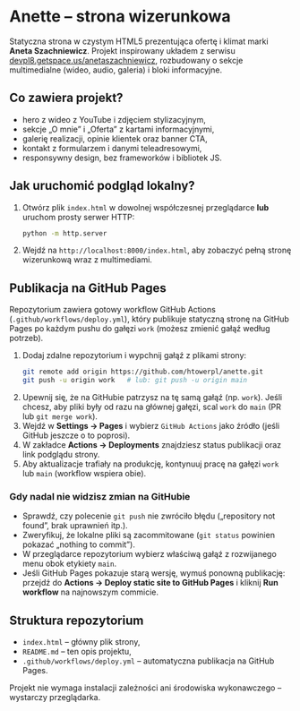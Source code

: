 # Anette – strona wizerunkowa

Statyczna strona w czystym HTML5 prezentująca ofertę i klimat marki **Aneta Szachniewicz**. Projekt inspirowany układem
z serwisu [devpl8.getspace.us/anetaszachniewicz](https://devpl8.getspace.us/anetaszachniewicz/), rozbudowany o sekcje
multimedialne (wideo, audio, galeria) i bloki informacyjne.

## Co zawiera projekt?
- hero z wideo z YouTube i zdjęciem stylizacyjnym,
- sekcje „O mnie” i „Oferta” z kartami informacyjnymi,
- galerię realizacji, opinie klientek oraz banner CTA,
- kontakt z formularzem i danymi teleadresowymi,
- responsywny design, bez frameworków i bibliotek JS.

## Jak uruchomić podgląd lokalny?
1. Otwórz plik `index.html` w dowolnej współczesnej przeglądarce **lub** uruchom prosty serwer HTTP:
   ```bash
   python -m http.server
   ```
2. Wejdź na `http://localhost:8000/index.html`, aby zobaczyć pełną stronę wizerunkową wraz z multimediami.

## Publikacja na GitHub Pages
Repozytorium zawiera gotowy workflow GitHub Actions (`.github/workflows/deploy.yml`), który publikuje statyczną stronę
na GitHub Pages po każdym pushu do gałęzi `work` (możesz zmienić gałąź według potrzeb).

1. Dodaj zdalne repozytorium i wypchnij gałąź z plikami strony:
   ```bash
   git remote add origin https://github.com/htowerpl/anette.git
   git push -u origin work   # lub: git push -u origin main
   ```
2. Upewnij się, że na GitHubie patrzysz na tę samą gałąź (np. `work`). Jeśli chcesz, aby pliki były od razu na
   głównej gałęzi, scal `work` do `main` (PR lub `git merge work`).
3. Wejdź w **Settings → Pages** i wybierz `GitHub Actions` jako źródło (jeśli GitHub jeszcze o to poprosi).
4. W zakładce **Actions → Deployments** znajdziesz status publikacji oraz link podglądu strony.
5. Aby aktualizacje trafiały na produkcję, kontynuuj pracę na gałęzi `work` lub `main` (workflow wspiera obie).

### Gdy nadal nie widzisz zmian na GitHubie
- Sprawdź, czy polecenie `git push` nie zwróciło błędu („repository not found”, brak uprawnień itp.).
- Zweryfikuj, że lokalne pliki są zacommitowane (`git status` powinien pokazać „nothing to commit”).
- W przeglądarce repozytorium wybierz właściwą gałąź z rozwijanego menu obok etykiety `main`.
- Jeśli GitHub Pages pokazuje starą wersję, wymuś ponowną publikację: przejdź do **Actions → Deploy static site to
  GitHub Pages** i kliknij **Run workflow** na najnowszym commicie.

## Struktura repozytorium
- `index.html` – główny plik strony,
- `README.md` – ten opis projektu,
- `.github/workflows/deploy.yml` – automatyczna publikacja na GitHub Pages.

Projekt nie wymaga instalacji zależności ani środowiska wykonawczego – wystarczy przeglądarka.
